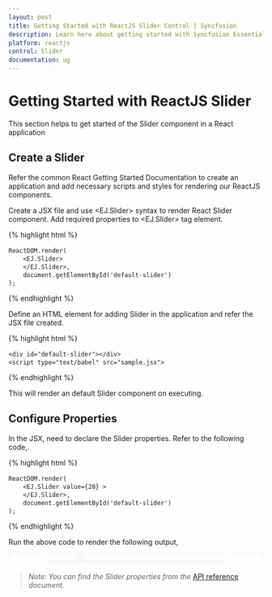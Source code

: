 ```yaml
---
layout: post
title: Getting Started with ReactJS Slider Control | Syncfusion
description: Learn here about getting started with Syncfusion Essential ReactJS Slider Control, its elements, and more.
platform: reactjs
control: Slider
documentation: ug
---
```


# Getting Started with ReactJS Slider

This section helps to get started of the Slider component in a React application 

## Create a Slider

Refer the common React Getting Started Documentation to create an application and add necessary scripts and styles for rendering our ReactJS components.

Create a JSX file and use &lt;EJ.Slider&gt; syntax to render React Slider component. Add required properties to &lt;EJ.Slider&gt; tag element. 

{% highlight html %}

    ReactDOM.render(   
        <EJ.Slider>
        </EJ.Slider>,
        document.getElementById('default-slider')  
    );

{% endhighlight %}

Define an HTML element for adding Slider in the application and refer the JSX file created.

{% highlight html %}

    <div id="default-slider"></div>
    <script type="text/babel" src="sample.jsx"> 

{% endhighlight %}

This will render an default Slider component on executing.

## Configure Properties

In the JSX, need to declare the Slider properties. Refer to the following code,.

{% highlight html %}

    ReactDOM.render(   
        <EJ.Slider value={20} >
        </EJ.Slider>,
        document.getElementById('default-slider')
    );

{% endhighlight %}


Run the above code to render the following output,

![ReactJS Slider getting started](Getting-Started_images/Getting-Started_img1.jpg)


> _Note:_ _You can find the Slider properties from the_ [API reference](https://help.syncfusion.com/api/js/ejslider) _document._

